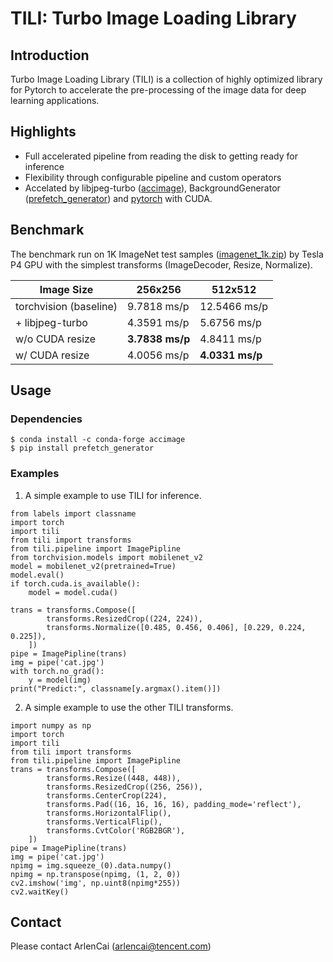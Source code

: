 <!--
 * @Author: ArlenCai
 * @Date: 2020-02-05 10:46:02
 * @LastEditTime : 2020-02-09 23:33:27
 -->
# TILI: Turbo Image Loading Library
## Introduction
Turbo Image Loading Library (TILI) is a collection of highly optimized library for Pytorch to accelerate the pre-processing of the image data for deep learning applications.
## Highlights
+ Full accelerated pipeline from reading the disk to getting ready for inference
+ Flexibility through configurable pipeline and custom operators
+ Accelated by libjpeg-turbo ([accimage](https://github.com/pytorch/accimage)), BackgroundGenerator ([prefetch_generator](https://pypi.org/project/prefetch_generator/)) and [pytorch](https://pytorch.org/) with CUDA.

## Benchmark
The benchmark run on 1K ImageNet test samples ([imagenet_1k.zip](https://download.pytorch.org/tutorial/hymenoptera_data.zip)) by Tesla P4 GPU with the simplest transforms (ImageDecoder, Resize, Normalize).

| Image Size | 256x256 | 512x512 |
|-----|-----|-----|
torchvision (baseline) | 9.7818 ms/p | 12.5466 ms/p |
\+ libjpeg-turbo | 4.3591 ms/p | 5.6756 ms/p |
w/o CUDA resize | **3.7838 ms/p** | 4.8411 ms/p |
w/ CUDA resize | 4.0056 ms/p | **4.0331 ms/p** |


## Usage
### Dependencies
```
$ conda install -c conda-forge accimage
$ pip install prefetch_generator
```
### Examples
1. A simple example to use TILI for inference. 
```
from labels import classname
import torch
import tili
from tili import transforms
from tili.pipeline import ImagePipline
from torchvision.models import mobilenet_v2
model = mobilenet_v2(pretrained=True)
model.eval()
if torch.cuda.is_available():
    model = model.cuda()

trans = transforms.Compose([
        transforms.ResizedCrop((224, 224)),
        transforms.Normalize([0.485, 0.456, 0.406], [0.229, 0.224, 0.225]),
    ])
pipe = ImagePipline(trans)
img = pipe('cat.jpg')
with torch.no_grad():
    y = model(img)
print("Predict:", classname[y.argmax().item()])
```
2. A simple example to use the other TILI transforms.
```
import numpy as np
import torch
import tili
from tili import transforms
from tili.pipeline import ImagePipline
trans = transforms.Compose([
        transforms.Resize((448, 448)),
        transforms.ResizedCrop((256, 256)),
        transforms.CenterCrop(224),
        transforms.Pad((16, 16, 16, 16), padding_mode='reflect'),
        transforms.HorizontalFlip(),
        transforms.VerticalFlip(),
        transforms.CvtColor('RGB2BGR'),
    ])
pipe = ImagePipline(trans)
img = pipe('cat.jpg')
npimg = img.squeeze_(0).data.numpy()
npimg = np.transpose(npimg, (1, 2, 0))
cv2.imshow('img', np.uint8(npimg*255))
cv2.waitKey()
```
## Contact
Please contact ArlenCai (arlencai@tencent.com)